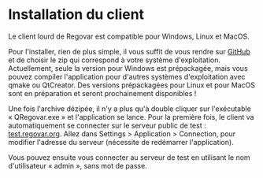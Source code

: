 
# Installation du client

Le client lourd de Regovar est compatible pour Windows, Linux et MacOS.

Pour l'installer, rien de plus simple, il vous suffit de vous rendre sur [GitHub](https://github.com/REGOVAR/QRegovar/releases) et de choisir le zip qui correspond à votre système d'exploitation. Actuellement, seule la version pour Windows est prépackagée, mais vous pouvez compiler l'application pour d'autres systèmes d'exploitation avec qmake ou QtCreator. Des versions prépackagées pour Linux et pour MacOS sont en préparation et seront prochainement disponibles !

Une fois l'archive dézipée, il n'y a plus qu'à double cliquer sur l'exécutable « QRegovar.exe » et l'application se lance. Pour la première fois, le client va automatiquement se connecter sur le serveur public de test : [test.regovar.org](http://test.regovar.org). Allez dans Settings > Application > Connection, pour modifier l'adresse du serveur (nécessite de redémarrer l'application).

Vous pouvez ensuite vous connecter au serveur de test en utilisant le nom d'utilisateur « admin », sans mot de passe.
